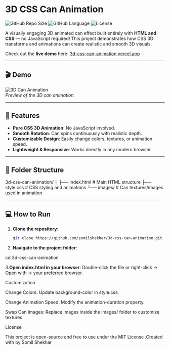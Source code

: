 # 3D CSS Can Animation

![GitHub Repo Size](https://img.shields.io/github/repo-size/somilshekhar/3d-css-can-animation)
![GitHub Language](https://img.shields.io/github/languages/top/somilshekhar/3d-css-can-animation)
![License](https://img.shields.io/github/license/somilshekhar/3d-css-can-animation)

A visually engaging 3D animated can effect built entirely with **HTML and CSS** — no JavaScript required! This project demonstrates how CSS 3D transforms and animations can create realistic and smooth 3D visuals.

Check out the **live demo** here: [3d-css-can-animation.vercel.app](https://3d-css-can-animation.vercel.app/)

---

## 🎬 Demo

![3D Can Animation](https://media.giphy.com/media/3o7aD4A1e9lRskc5EY/giphy.gif)  
*Preview of the 3D can animation.*

---

## 🚀 Features

- **Pure CSS 3D Animation**: No JavaScript involved.
- **Smooth Rotation**: Can spins continuously with realistic depth.
- **Customizable Design**: Easily change colors, textures, or animation speed.
- **Lightweight & Responsive**: Works directly in any modern browser.

---

## 📂 Folder Structure



3d-css-can-animation/
│
├── index.html # Main HTML structure
├── style.css # CSS styling and animations
└── images/ # Can textures/images used in animation

---

## 💻 How to Run

1. **Clone the repository**:
   ```bash
   git clone https://github.com/somilshekhar/3d-css-can-animation.git
2. **Navigate to the project folder**:

cd 3d-css-can-animation

3.**Open index.html in your browser**:
Double-click the file or right-click → Open with → your preferred browser.

Customization

Change Colors: Update background-color in style.css.

Change Animation Speed: Modify the animation-duration property.

Swap Can Images: Replace images inside the images/ folder to customize textures.

License

This project is open-source and free to use under the MIT License
.Created with by Somil Shekhar
